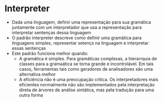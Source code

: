 # Interpreter

- Dada uma linguagem, definir uma representação para sua gramática juntamente com um interpretador que usa a representação para interpretar sentenças dessa linguagem
- O padrão interpreter descreve como definir uma gramática para linguagens simples, representar setençs na linguagem e interpretar essas sentenças
- Este padrão funciona melhor quando:
  - A gramática é simples. Para gramáticas complexas, a hierarrquia de classes para a gramaática se torna grande e incontrolável. Em tais casos, ferramentas tais como geradores de analisadores são uma alternativa melhor
  - A eficiência não é uma preocupação crítica. Os interpretadores mais eficientes normalmente não são implementados pela interpretação direta de árvores de análise sintática, mas pela tradução para uma outra forma